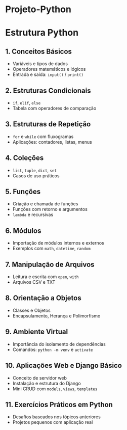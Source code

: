 # Projeto-Python


<h1 class="titulo">Estrutura Python</h1>

  <div class="secao">
    <h2>1. Conceitos Básicos</h2>
    <ul>
      <li>Variáveis e tipos de dados</li>
      <li>Operadores matemáticos e lógicos</li>
      <li>Entrada e saída: <code>input()</code> / <code>print()</code></li>
    </ul>
  </div>

  <div class="secao">
    <h2>2. Estruturas Condicionais</h2>
    <ul>
      <li><code>if</code>, <code>elif</code>, <code>else</code></li>
      <li>Tabela com operadores de comparação</li>
    </ul>
  </div>

  <div class="secao">
    <h2>3. Estruturas de Repetição</h2>
    <ul>
      <li><code>for</code> e <code>while</code> com fluxogramas</li>
      <li>Aplicações: contadores, listas, menus</li>
    </ul>
  </div>

  <div class="secao">
    <h2>4. Coleções</h2>
    <ul>
      <li><code>list</code>, <code>tuple</code>, <code>dict</code>, <code>set</code></li>
      <li>Casos de uso práticos</li>
    </ul>
  </div>

  <div class="secao">
    <h2>5. Funções</h2>
    <ul>
      <li>Criação e chamada de funções</li>
      <li>Funções com retorno e argumentos</li>
      <li><code>lambda</code> e recursivas</li>
    </ul>
  </div>

  <div class="secao">
    <h2>6. Módulos</h2>
    <ul>
      <li>Importação de módulos internos e externos</li>
      <li>Exemplos com <code>math</code>, <code>datetime</code>, <code>random</code></li>
    </ul>
  </div>

  <div class="secao">
    <h2>7. Manipulação de Arquivos</h2>
    <ul>
      <li>Leitura e escrita com <code>open</code>, <code>with</code></li>
      <li>Arquivos CSV e TXT</li>
    </ul>
  </div>

  <div class="secao">
    <h2>8. Orientação a Objetos</h2>
    <ul>
      <li>Classes e Objetos</li>
      <li>Encapsulamento, Herança e Polimorfismo</li>
    </ul>
  </div>

  <div class="secao">
    <h2>9. Ambiente Virtual</h2>
    <ul>
      <li>Importância do isolamento de dependências</li>
      <li>Comandos: <code>python -m venv</code> e <code>activate</code></li>
    </ul>
  </div>

  <div class="secao">
    <h2>10. Aplicações Web e Django Básico</h2>
    <ul>
      <li>Conceito de servidor web</li>
      <li>Instalação e estrutura do Django</li>
      <li>Mini CRUD com <code>models</code>, <code>views</code>, <code>templates</code></li>
    </ul>
  </div>

  <div class="secao">
    <h2>11. Exercícios Práticos em Python</h2>
    <ul>
      <li>Desafios baseados nos tópicos anteriores</li>
      <li>Projetos pequenos com aplicação real</li>
    </ul>
  </div>

</body>
</html>

